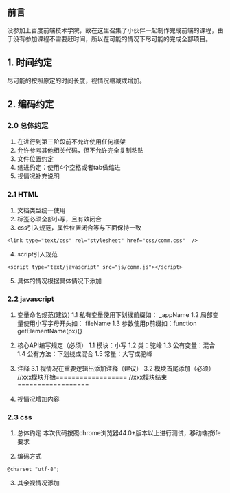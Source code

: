 ## 前言

没参加上百度前端技术学院，故在这里召集了小伙伴一起制作完成前端的课程，由于没有参加课程不需要赶时间，所以在可能的情况下尽可能的完成全部项目。

## 1. 时间约定

尽可能的按照原定的时间长度，视情况缩减或增加。

## 2. 编码约定

### 2.0 总体约定

1. 在进行到第三阶段前不允许使用任何框架
2. 允许参考其他相关代码，但不允许完全复制粘贴
3. 文件位置约定
4. 缩进约定：使用4个空格或者tab做缩进
4. 视情况补充说明

### 2.1 HTML

1. 文档类型统一使用<!doctype html>
2. 标签必须全部小写，且有效闭合
3. css引入规范，属性位置闭合等与下面保持一致
```
<link type="text/css" rel="stylesheet" href="css/comm.css"  /> 
```
4. script引入规范
```
<script type="text/javascript" src="js/comm.js"></script>
```
5. 具体的情况根据具体情况下添加

 
### 2.2 javascript

1. 变量命名规范(建议)
	1.1 私有变量使用下划线前缀如： _appName
	1.2	局部变量使用小写字母开头如： fileName
	1.3 参数使用p前缀如：function getElementName(px){}

2. 核心API编写规定（必须）
	1.1 模块：小写
	1.2 类：驼峰
	1.3 公有变量：混合
	1.4 公有方法：下划线或混合
	1.5 常量：大写或驼峰

3. 注释
	3.1 视情况在重要逻辑出添加注释（建议）
	3.2 模块首尾添加（必须）
	//xxx模块开始==================
	//xxx模块结束==================

4. 视情况增加内容
 

### 2.3 css

1. 总体约定
	本次代码按照chrome浏览器44.0+版本以上进行测试，移动端按ife要求

2. 编码方式
```	
@charset "utf-8"; 
```

3. 其余视情况添加


